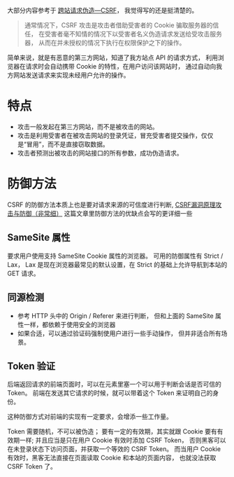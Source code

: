 大部分内容参考于
[跨站请求伪造—CSRF](https://juejin.cn/post/6844904004288249870)，
我觉得写的还是挺清楚的。

>通常情况下，CSRF 攻击是攻击者借助受害者的 Cookie 骗取服务器的信任，
>在受害者毫不知情的情况下以受害者名义伪造请求发送给受攻击服务器，
>从而在并未授权的情况下执行在权限保护之下的操作。

简单来说，就是有恶意的第三方网站，知道了我方站点 API 的请求方式，
利用浏览器在请求时会自动携带 Cookie 的特性，在用户访问该网站时，
通过自动向我方网站发送请求来实现未经用户允许的操作。

# 特点

- 攻击一般发起在第三方网站，而不是被攻击的网站。
- 攻击是利用受害者在被攻击网站的登录凭证，冒充受害者提交操作，仅仅是“冒用”，而不是直接窃取数据。
- 攻击者预测出被攻击的网站接口的所有参数，成功伪造请求。

# 防御方法

CSRF 的防御方法本质上也是要对请求来源的可信度进行判断,
[CSRF漏洞原理攻击与防御（非常细）](https://blog.csdn.net/qq_43378996/article/details/123910614)
这篇文章里防御方法的优缺点会写的更详细一些

## SameSite 属性

要求用户使用支持 SameSite Cookie 属性的浏览器。
可用的防御属性有 Strict / Lax，
Lax 是现在浏览器最常见的默认设置，在 Strict 的基础上允许导航到本站的 GET 请求。

## 同源检测

- 参考 HTTP 头中的 Origin / Referer 来进行判断，
  但和上面的 SameSite 属性一样，都依赖于使用安全的浏览器
- 如果合适，可以通过验证码强制使用户进行一些手动操作，
  但并非适合所有场景。

## Token 验证

后端返回请求的前端页面时，可以在元素里塞一个可以用于判断会话是否可信的 Token。
前端在发送其它请求的时候，就可以带着这个 Token 来证明自己的身份。

这种防御方式对前端的实现有一定要求，会增添一些工作量。

Token 需要随机，不可以被伪造；
要有一定的有效期，其实就跟 Cookie 要有有效期一样;
并且应当是只在用户 Cookie 有效时添加 CSRF Token，
否则黑客可以在未登录状态下访问页面，并获取一个等效的 CSRF Token。
而当用户 Cookie 有效时，黑客无法直接在页面读取 Cookie 和本站的页面内容，
也就没法获取 CSRF Token 了。
